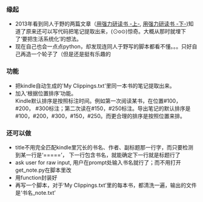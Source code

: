 ### 缘起
* 2013年看到同人于野的两篇文章（[用强力研读书 -上-](http://www.geekonomics10000.com/376), [用强力研读书 -下-](http://www.geekonomics10000.com/380))知道了原来还可以写代码把笔记提取出来，(⊙o⊙)惊奇。大概从那时就埋下了‘要把生活系统化’的想法。
* 现在自己也会一点点python，却发现连同人于野写的脚本都看不懂。。。只好自己再造一个轮子了（但是还是挺有乐趣的

### 功能
* 把kindle自动生成的'My Clippings.txt'里同一本书的笔记提取出来。
* 加入‘根据位置排序’功能。  
Kindle默认排序是按照标注时间。例如第一次阅读某书，在位置#100， #200， #300标注；第二次读在#150，#250标注。导出笔记的默认排序是#100，#200，#300，#150，#250。而更合理的排序是按照位置来排。

### 还可以做
* title不用完全匹配kindle里冗长的书名、作者、副标题那一行字，而只要检测到某一行是‘=====’， 下一行包含书名，就能确定下一行就是标题行了
* ask user for raw input, 用户在prompt处输入书名就行了；而不用打开get_note.py在脚本里改
* 用function封装好
* 再写一个脚本，对于‘My Clippings.txt’里的每本书，都清洗一遍，输出的文件是‘书名_note.txt’
